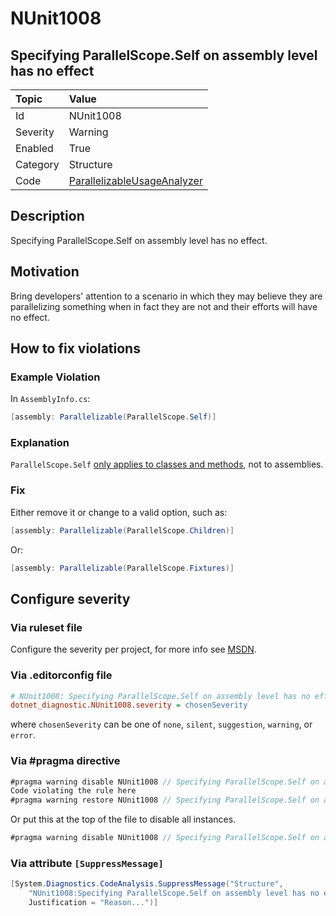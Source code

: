 # NUnit1008

## Specifying ParallelScope.Self on assembly level has no effect

| Topic    | Value
| :--      | :--
| Id       | NUnit1008
| Severity | Warning
| Enabled  | True
| Category | Structure
| Code     | [ParallelizableUsageAnalyzer](https://github.com/nunit/nunit.analyzers/blob/master/src/nunit.analyzers/ParallelizableUsage/ParallelizableUsageAnalyzer.cs)

## Description

Specifying ParallelScope.Self on assembly level has no effect.

## Motivation

Bring developers' attention to a scenario in which they may believe they are parallelizing something when in fact they are not and their efforts will have no effect.

## How to fix violations

### Example Violation

In `AssemblyInfo.cs`:

```csharp
[assembly: Parallelizable(ParallelScope.Self)]
```

### Explanation

`ParallelScope.Self` [only applies to classes and methods](https://github.com/nunit/docs/wiki/Parallelizable-Attribute), not to assemblies.

### Fix

Either remove it or change to a valid option, such as:

```csharp
[assembly: Parallelizable(ParallelScope.Children)]
```

Or:

```csharp
[assembly: Parallelizable(ParallelScope.Fixtures)]
```

<!-- start generated config severity -->
## Configure severity

### Via ruleset file

Configure the severity per project, for more info see [MSDN](https://learn.microsoft.com/en-us/visualstudio/code-quality/using-rule-sets-to-group-code-analysis-rules?view=vs-2022).

### Via .editorconfig file

```ini
# NUnit1008: Specifying ParallelScope.Self on assembly level has no effect
dotnet_diagnostic.NUnit1008.severity = chosenSeverity
```

where `chosenSeverity` can be one of `none`, `silent`, `suggestion`, `warning`, or `error`.

### Via #pragma directive

```csharp
#pragma warning disable NUnit1008 // Specifying ParallelScope.Self on assembly level has no effect
Code violating the rule here
#pragma warning restore NUnit1008 // Specifying ParallelScope.Self on assembly level has no effect
```

Or put this at the top of the file to disable all instances.

```csharp
#pragma warning disable NUnit1008 // Specifying ParallelScope.Self on assembly level has no effect
```

### Via attribute `[SuppressMessage]`

```csharp
[System.Diagnostics.CodeAnalysis.SuppressMessage("Structure",
    "NUnit1008:Specifying ParallelScope.Self on assembly level has no effect",
    Justification = "Reason...")]
```
<!-- end generated config severity -->
